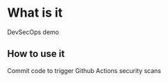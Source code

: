 # What is it

DevSecOps demo

## How to use it

Commit code to trigger Github Actions security scans
